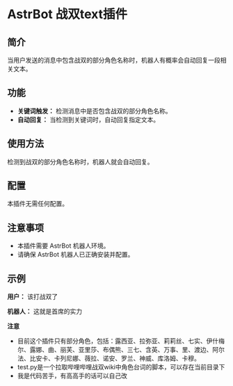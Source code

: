 # AstrBot 战双text插件

## 简介

当用户发送的消息中包含战双的部分角色名称时，机器人有概率会自动回复一段相关文本。

## 功能

*   **关键词触发：** 检测消息中是否包含战双的部分角色名称。
*   **自动回复：** 当检测到关键词时，自动回复指定文本。

## 使用方法

检测到战双的部分角色名称时，机器人就会自动回复。

## 配置

本插件无需任何配置。

## 注意事项

*   本插件需要 AstrBot 机器人环境。
*   请确保 AstrBot 机器人已正确安装并配置。

## 示例

**用户：** 该打战双了

**机器人：** 这就是首席的实力

**注意**
*  目前这个插件只有部分角色，包括：露西亚、拉弥亚、莉莉丝、七实、伊什梅尔、露娜、曲、丽芙、亚里莎、布偶熊、三七、含英、万事、里、渡边、阿尔法、比安卡、卡列尼娜、薇拉、诺安、罗兰、神威、库洛姆、卡穆。
*  test.py是一个拉取哔哩哔哩战双wiki中角色台词的脚本，可以存在当前目录下
*  我是代码苦手，有高高手的话可以自己改
